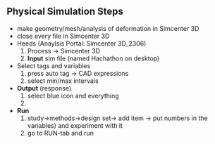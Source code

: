 Physical Simulation Steps
-------------------------------
- make geometry/mesh/analysis of deformation in Simcenter 3D
- close every file in Simcenter 3D
- Heeds (Anaylsis Portal: Simcenter 3D_2306)
  1. Process -> Simcenter 3D
  2. **Input** sim file (named Hachathon on desktop)
- Select tags and variables
  1. press auto tag -> CAD expressions
  2. select min/max intervals
- **Output** (response)
  1. select blue icon and everything
  2. 
- **Run**
  1. study->methods->design set-> add item -> put numbers in the variables) and experiment with it
  2. go to RUN-tab and run


